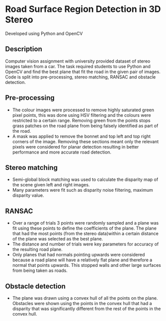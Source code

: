 # Road Surface Region Detection in 3D Stereo

Developed using Python and OpenCV

## Description

Computer vision assignment with university provided dataset of stereo images taken from a car. The task required students to use Python and OpenCV and find the best plane that fit the road in the given pair of images. Code is split into pre-processing, stereo matching, RANSAC and obstacle detection. 

## Pre-processing

* The colour images were processed to remove highly saturated green pixel points, this was done using HSV filtering and the colours were restricted to a certain range. Removing green from the points stops grass patches on the road plane from being falsely identified as part of the road.
* A mask was applied to remove the bonnet and top left and top right corners of the image. Removing these sections meant only the relevant pixels were considered for planar detection resulting in better performance and more accurate road detection.

## Stereo matching

* Semi-global block matching was used to calculate the disparity map of the scene given left and right images.
* Many parameters were fit such as disparity noise filtering, maximum disparity value.

## RANSAC

* Over a range of trials 3 points were randomly sampled and a plane was fit using these points to define the coefficients of the plane. The plane that had the most points (from the stereo data)within a certain distance of the plane was selected as the best plane.
* The distance and number of trials were key parameters for accuracy of the resulting road plane.
* Only planes that had normals pointing upwards were considered because a road plane will have a relatively flat plane and therefore a normal that points upwards. This stopped walls and other large surfaces from being taken as roads.

## Obstacle detection

* The plane was drawn using a convex hull of all the points on the plane. Obstacles were shown using the points in the convex hull that had a disparity that was significantly different from the rest of the points in the convex hull. 
 




